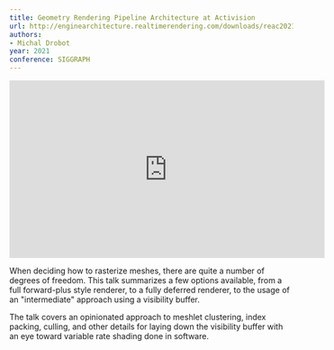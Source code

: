 ```yaml
---
title: Geometry Rendering Pipeline Architecture at Activision
url: http://enginearchitecture.realtimerendering.com/downloads/reac2021_geometry_pipeline_rendering_architecture.pptx
authors:
- Michal Drobot
year: 2021
conference: SIGGRAPH
---
```


<iframe width="560" height="315" src="https://www.youtube.com/embed/NoTUzzmxPo0" title="YouTube video player" frameborder="0" allow="accelerometer; autoplay; clipboard-write; encrypted-media; gyroscope; picture-in-picture" allowfullscreen></iframe>

When deciding how to rasterize meshes, there are quite a number of degrees of freedom. This talk summarizes a few options available, from a full forward-plus style renderer, to a fully deferred renderer, to the usage of an "intermediate" approach using a visibility buffer.

The talk covers an opinionated approach to meshlet clustering, index packing, culling, and other details for laying down the visibility buffer with an eye toward variable rate shading done in software.
